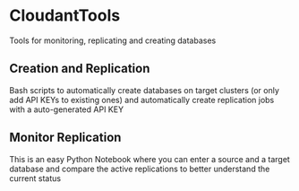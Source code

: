 # CloudantTools
Tools for monitoring, replicating and creating databases

## Creation and Replication
Bash scripts to automatically create databases on target clusters (or only add API KEYs to existing ones) and automatically create replication jobs with a auto-generated API KEY

## Monitor Replication
This is an easy Python Notebook where you can enter a source and a target database and compare the active replications to better understand the current status
